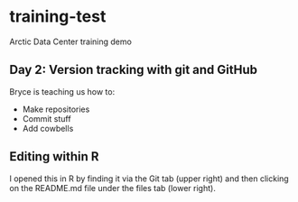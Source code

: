 # training-test
Arctic Data Center training demo
## Day 2: Version tracking with git and GitHub
Bryce is teaching us how to:
* Make repositories
* Commit stuff
* Add cowbells

## Editing within R
I opened this in R by finding it via the Git tab (upper right) and then clicking on the README.md file under the files tab (lower right). 
